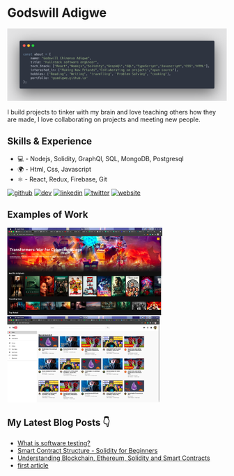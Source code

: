 # Godswill Adigwe

<img src="https://github.com/gcadigwe/gcadigwe/blob/main/carbon%20(2).png" >

I build projects to tinker with my brain and love teaching others how they are made, I love collaborating on projects and meeting new people.

## Skills & Experience
* 💻 - Nodejs, Solidity, GraphQl, SQL, MongoDB, Postgresql
* 🌍 - Html, Css, Javascript
* ⚛️ - React, Redux, Firebase, Git


[<img src='https://cdn.jsdelivr.net/npm/simple-icons@3.0.1/icons/github.svg' alt='github' height='40'>](https://www.github.com/gcadigwe)  [<img src='https://cdn.jsdelivr.net/npm/simple-icons@3.0.1/icons/hashnode.svg' alt='dev' height='40'>](adigwecodes.hashnode.dev)  [<img src='https://cdn.jsdelivr.net/npm/simple-icons@3.0.1/icons/linkedin.svg' alt='linkedin' height='40'>](https://www.linkedin.com/in/godswill-adigwe-858506209/)  [<img src='https://cdn.jsdelivr.net/npm/simple-icons@3.0.1/icons/twitter.svg' alt='twitter' height='40'>](https://twitter.com/adigwecodes)  [<img src='https://cdn.jsdelivr.net/npm/simple-icons@3.0.1/icons/icloud.svg' alt='website' height='40'>](gcadigwe.github.io)  

## Examples of Work
<img src="https://github.com/gcadigwe/gcadigwe/blob/main/Screenshot%20from%202021-05-01%2014-12-29.png" width="356px">   <img src="https://github.com/gcadigwe/gcadigwe/blob/main/Screenshot%20from%202021-05-01%2014-14-23.png" width="350px" >

## My Latest Blog Posts 👇
<!-- HASHNODE_BLOG:START -->
- [What is software testing?](https://adigwecodes.hashnode.dev/software-testing-and-benefits-cko1wlp0p04q3egs172pmcbtg)
- [Smart Contract Structure - Solidity for Beginners](https://adigwecodes.hashnode.dev/smart-contract-structure-solidity-for-beginners-cknry4s5e16qrlps14esr5759)
- [Understanding Blockchain, Ethereum, Solidity and Smart Contracts](https://adigwecodes.hashnode.dev/understanding-blockchain-ethereum-solidity-and-smart-contracts-cknapn77d02y6h2s1ew6add46)
- [first article](https://adigwecodes.hashnode.dev/first-article-ckm6somqq00umkhs13odi8ore)
<!-- HASHNODE_BLOG:END -->


